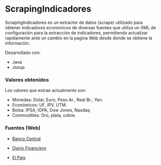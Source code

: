 # ScrapingIndicadores

ScrapingIndicadores es un extractor de datos (scrape) utilizado para obtener indicadores económicos de diversas fuentes que utiliza un XML de configuración para la extracción de indicadores, permitiendo actualizar rapidamente ante un cambio en la pagina Web desde donde se obtiene la información.

Desarrollado con:
  - Java
  - Jsoup

### Valores obtenidos
Los valores que extrae actualmente son:

* Monedas: Dolar, Euro, Peso Ar., Real Br., Yen.
* Económicos: UF, IPV, UTM.
* Bolsa: IPSA, IGPA, Dow Jones, Nasdaq
* Commodities: Oro, plata, cobre.

### Fuentes (Web)
* [Banco Central]
* [Diario Financiero]
* [El País]

   [Banco Central]: <http://bancocentral.cl>
   [Diario Financiero]: <http://df.cl>
   [El País]: <http://elpais.com>
   

